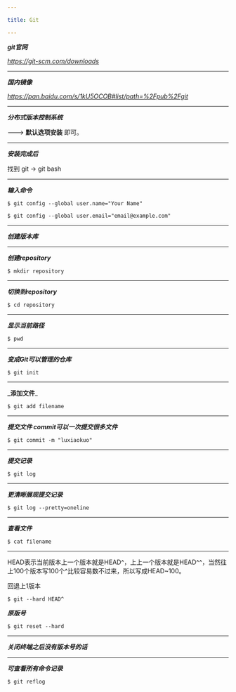 ```yaml
---

title: Git

---
```


_**git官网**_

_https://git-scm.com/downloads_

---

_**国内镜像**_

_https://pan.baidu.com/s/1kU5OCOB#list/path=%2Fpub%2Fgit_

---

_**分布式版本控制系统**_


--->   **默认选项安装** 即可。

---

_**安装完成后**_


找到 git -> git bash

---

_**输入命令**_

`$ git config --global user.name="Your Name"`

`$ git config --global user.email="email@example.com"`

---

_**创建版本库**_

---

_**创建repository**_

`$ mkdir repository`

---

_**切换到repository**_

`$ cd repository`

---

_**显示当前路径**_

`$ pwd`

---

_**变成Git可以管理的仓库**_

`$ git init`

---

**_添加文件**_

`$ git add filename`

---

_**提交文件  commit可以一次提交很多文件**_

`$ git commit -m "luxiaokuo"`

---

_**提交记录**_

`$ git log`

---

_**更清晰展现提交记录**_

`$ git log --pretty=oneline`

---

_**查看文件**_

`$ cat filename`

---

HEAD表示当前版本上一个版本就是HEAD^，上上一个版本就是HEAD^^，当然往上100个版本写100个^比较容易数不过来，所以写成HEAD~100。

回退上1版本

`$ git --hard HEAD^`

_**原版号**_

`$ git reset --hard`

---

_**关闭终端之后没有版本号的话**_

---

_**可查看所有命令记录**_

`$ git reflog`


